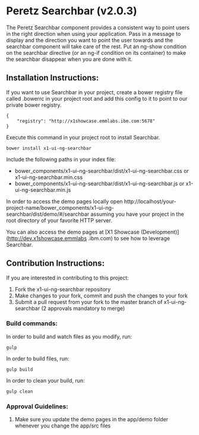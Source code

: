 # Peretz Searchbar (v2.0.3)

The Peretz Searchbar component provides a consistent way to point users in the right direction when
		using your application. Pass in a message to display and the direction you want to point the user towards and
		the searchbar component will take care of the rest. Put an ng-show condition on the searchbar directive (or an
		ng-if condition on its container) to make the searchbar disappear when you are done with it.

## Installation Instructions:
If you want to use Searchbar in your project, create a bower registry file called .bowerrc in
your project root and add this config to it to point to our private bower registry.

	{
		"registry": "http://x1showcase.emmlabs.ibm.com:5678"
	}

Execute this command in your project root to install Searchbar.

	bower install x1-ui-ng-searchbar

Include the following paths in your index file:

* bower_components/x1-ui-ng-searchbar/dist/x1-ui-ng-searchbar.css or x1-ui-ng-searchbar.min.css
* bower_components/x1-ui-ng-searchbar/dist/x1-ui-ng-searchbar.js or x1-ui-ng-searchbar.min.js

In order to access the demo pages locally open
http://localhost/your-project-name/bower_components/x1-ui-ng-searchbar/dist/demo/#/searchbar
assuming you have your project in the root directory of your favorite HTTP server.

You can also access the demo pages at [X1 Showcase (Development)](http://dev.x1showcase.emmlabs
.ibm.com) to see how to leverage Searchbar.

## Contribution Instructions:
If you are interested in contributing to this project:

1. Fork the x1-ui-ng-searchbar repository
2. Make changes to your fork, commit and push the changes to your fork
3. Submit a pull request from your fork to the master branch of x1-ui-ng-searchbar (2 approvals mandatory to merge)

### Build commands:

In order to build and watch files as you modify, run:

	gulp

In order to build files, run:

	gulp build

In order to clean your build, run:

    gulp clean


### Approval Guidelines:
1. Make sure you update the demo pages in the app/demo folder whenever you change the app/src files
